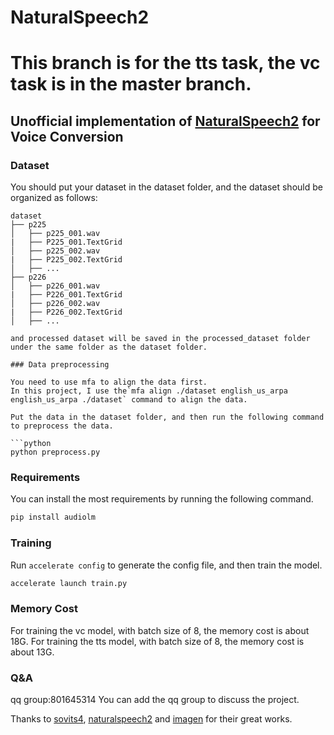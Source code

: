 
# NaturalSpeech2

# This branch is for the tts task, the vc task is in the master branch.

## Unofficial implementation of <a href="https://arxiv.org/pdf/2304.09116.pdf">NaturalSpeech2</a> for Voice Conversion
### Dataset
You should put your dataset in the dataset folder, and the dataset should be organized as follows:

```
dataset
├── p225
│   ├── p225_001.wav
|   ├── P225_001.TextGrid
│   ├── p225_002.wav
|   ├── P225_002.TextGrid
│   ├── ...
├── p226
│   ├── p226_001.wav
|   ├── P226_001.TextGrid
│   ├── p226_002.wav
|   ├── P226_002.TextGrid
│   ├── ...

and processed dataset will be saved in the processed_dataset folder under the same folder as the dataset folder.

### Data preprocessing

You need to use mfa to align the data first.
In this project, I use the`mfa align ./dataset english_us_arpa english_us_arpa ./dataset` command to align the data.

Put the data in the dataset folder, and then run the following command to preprocess the data.

```python
python preprocess.py
```
### Requirements
You can install the most requirements by running the following command.

```python
pip install audiolm
```

### Training
Run `accelerate config` to generate the config file, and then train the model.

```python
accelerate launch train.py
```

### Memory Cost
For training the vc model, with batch size of 8, the memory cost is about 18G.
For training the tts model, with batch size of 8, the memory cost is about 13G.

### Q&A
qq group:801645314
You can add the qq group to discuss the project.

Thanks to <a href="https://github.com/svc-develop-team/so-vits-svc/">sovits4</a>, <a href="https://github.com/lucidrains/naturalspeech2-pytorch/">naturalspeech2</a> and <a href="https://github.com/lucidrains/imagen-pytorch">imagen</a> for their great works.
